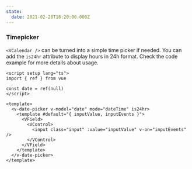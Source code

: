 ```yaml
---
state:
  date: 2021-02-28T16:20:00.000Z
---
```


### Timepicker

`<VCalendar />` can be turned into a simple time picker if needed.
You can add the `is24hr` attribute to display hours in 24h format.
Check the code example for more details about usage.

<!--code-->

```vue
<script setup lang="ts">
import { ref } from vue

const date = ref(null)
</script>

<template>
  <v-date-picker v-model="date" mode="dateTime" is24hr>
    <template #default="{ inputValue, inputEvents }">
      <VField>
        <VControl>
          <input class="input" :value="inputValue" v-on="inputEvents" />
        </VControl>
      </VField>
    </template>
  </v-date-picker>
</template>
```

<!--/code-->

<!--example-->

<v-date-picker v-model="frontmatter.state.date" color="green" mode="time" is24hr>
  <template #default="{ inputValue, inputEvents }">
    <VField>
      <VControl>
        <input class="input" :value="inputValue" v-on="inputEvents" />
      </VControl>
    </VField>
  </template>
</v-date-picker>

<!--/example-->
